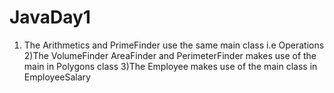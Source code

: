 # JavaDay1
1) The Arithmetics and PrimeFinder use the same main class i.e Operations
2)The VolumeFinder AreaFinder and PerimeterFinder makes use of the main in Polygons class
3)The Employee makes use of the main class in EmployeeSalary
